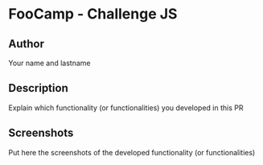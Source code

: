 # FooCamp - Challenge JS

## Author
Your name and lastname

## Description
Explain which functionality (or functionalities) you developed in this PR

## Screenshots
Put here the screenshots of the developed functionality (or functionalities)
